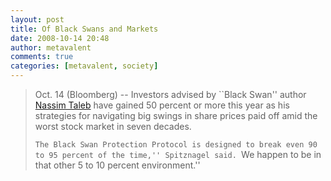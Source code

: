 ```yaml
---
layout: post
title: Of Black Swans and Markets
date: 2008-10-14 20:48
author: metavalent
comments: true
categories: [metavalent, society]
---
```

<blockquote>Oct. 14 (Bloomberg) -- Investors advised by ``Black Swan'' author <a href="https://www.bloomberg.com/apps/news?pid=20601087&amp;sid=aDVgqxiT9RSg&amp;refer=home" target="_blank">Nassim Taleb</a> have gained 50 percent or more this year as his strategies for navigating big swings in share prices paid off amid the worst stock market in seven decades. 

``The Black Swan Protection Protocol is designed to break even 90 to 95 percent of the time,'' Spitznagel said. ``We happen to be in that other 5 to 10 percent environment.'' </blockquote>
